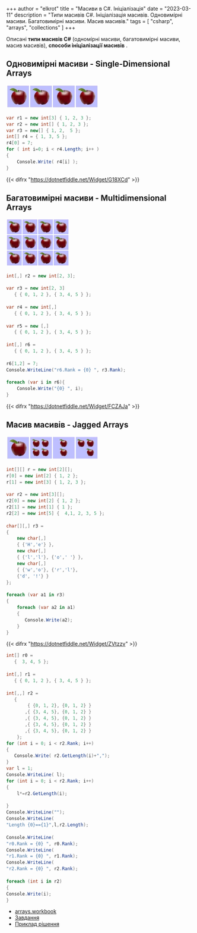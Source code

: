 +++
author = "elkrot"
title = "Масиви в C#. Ініціалізація"
date = "2023-03-11"
description = "Типи масивів C#. Ініціалізація масивів. Одновимірні масиви. Багатовимірні масиви. Масив масивів."
tags = [
    "csharp",
	"arrays",
	"collections"
]
+++

Описані **типи масивів C#** (одномірні масиви, багатовимірні масиви, масив масивів), **способи ініціалізації масивів** .<!--more-->

Одновимірні масиви - Single-Dimensional Arrays
----------------------------------------------

![Одномерные массивы](csharp-arrays/simple_array.webp "Single-Dimensional Arrays")

```csharp
var r1 = new int[3] { 1, 2, 3 };
var r2 = new int[] { 1, 2, 3 };
var r3 = new[] { 1, 2,  5 };
int[] r4 = { 1, 3, 5 };
r4[0] = 7;
for ( int i=0; i < r4.Length; i++ )
{
    Console.Write( r4[i] );
}
```

{{< difrx "https://dotnetfiddle.net/Widget/G18XCd" >}}

## Багатовимірні масиви - Multidimensional Arrays
![Багатовимірні масиви](csharp-arrays/multiply_array.webp "Multidimensional Arrays")

```csharp
int[,] r2 = new int[2, 3];

var r3 = new int[2, 3] 
   { { 0, 1, 2 }, { 3, 4, 5 } };

var r4 = new int[,] 
   { { 0, 1, 2 }, { 3, 4, 5 } };

var r5 = new [,]
   { { 0, 1, 2 }, { 3, 4, 5 } };

int[,] r6 = 
   { { 0, 1, 2 }, { 3, 4, 5 } };
   
r6[1,2] = 7;
Console.WriteLine("r6.Rank = {0} ", r3.Rank);

foreach (var i in r6){
    Console.Write("{0} ", i);
}
```

{{< difrx "https://dotnetfiddle.net/Widget/FCZAJa" >}}

## Масив масивів - Jagged Arrays
![Масив масивів](csharp-arrays/jagged_array.webp "Multidimensional Arrays")

```csharp
int[][] r = new int[2][];
r[0] = new int[2] { 1, 2 };          
r[1] = new int[3] { 1, 2, 3 };       

var r2 = new int[3][];
r2[0] = new int[2] { 1, 2 };          
r2[1] = new int[1] { 1 };       
r2[2] = new int[5] {  4,1, 2, 3, 5 }; 

char[][,] r3 =  
{
    new char[,] 
    { {'H','e'} },
    new char[,] 
    { {'l','l'}, {'o',' '} },
    new char[,] 
    { {'w','o'}, {'r','l'},
	{'d', '!'} } 
};

foreach (var a1 in r3)
{
    foreach (var a2 in a1)
    {      
       Console.Write(a2); 
    }
}
```

{{< difrx "https://dotnetfiddle.net/Widget/ZVtzzv" >}}

```csharp
int[] r0 = 
   {  3, 4, 5 };

int[,] r1 = 
   { { 0, 1, 2 }, { 3, 4, 5 } };

int[,,] r2 = 
   { 
        { {0, 1, 2}, {0, 1, 2} }
       ,{ {3, 4, 5}, {0, 1, 2} } 
       ,{ {3, 4, 5}, {0, 1, 2} }
       ,{ {3, 4, 5}, {0, 1, 2} }
       ,{ {3, 4, 5}, {0, 1, 2} }
    };
for (int i = 0; i < r2.Rank; i++)
{
   Console.Write( r2.GetLength(i)+",");       
}
var l = 1;
Console.WriteLine( l);
for (int i = 0; i < r2.Rank; i++)
{
    l*=r2.GetLength(i);
 
}
Console.WriteLine("");
Console.WriteLine(
"Length {0}=={1}",l,r2.Length);

Console.WriteLine(
"r0.Rank = {0} ", r0.Rank);
Console.WriteLine(
"r1.Rank = {0} ", r1.Rank);
Console.WriteLine(
"r2.Rank = {0} ", r2.Rank);   

foreach (int i in r2)
{
Console.Write(i);
}
```

- [arrays.workbook](https://drive.google.com/file/d/18q5UI8bbMxEDr8yULPnAnXyifB0dyJHZ/view?usp=sharing)
- [Завдання](https://drive.google.com/file/d/1_oepNCTizGlTF574MAIpe_tFdoMfK1MK/view?usp=sharing)
- [Приклад рішення](https://drive.google.com/file/d/11zdDKdYzBpq275XVmI0CdBMyv1JLFEFl/view?usp=sharing)
